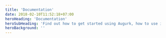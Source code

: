 ```yaml
---
title: 'Documentation'
date: 2018-02-10T11:52:18+07:00
heroHeading: 'Documentation'
heroSubHeading: 'Find out how to get started using Augurk, how to use it best and how to integrate it into your development workflow.'
heroBackground: ''
---
```

